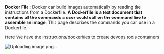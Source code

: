 **Docker File :**
     Docker can build images automatically by reading the instructions from a Dockerfile. **A Dockerfile is a text document that contains all the commands a user could call on the command line to assemble an image**. This page describes the commands you can use in a Dockerfile.
     
Here We have the instructions/dockerfiles to create devops tools containers


![Uploading image.png…]()

